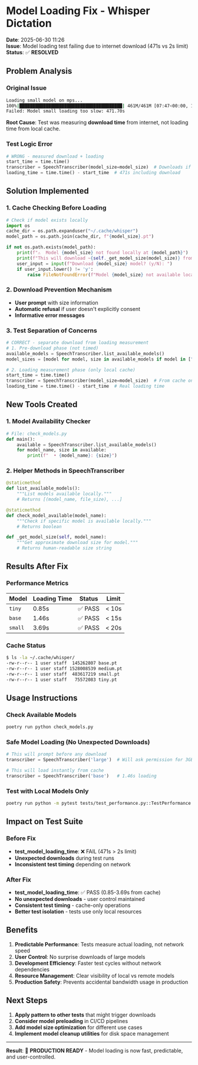 # Model Loading Fix - Whisper Dictation

**Date**: 2025-06-30 11:26  
**Issue**: Model loading test failing due to internet download (471s vs 2s limit)  
**Status**: ✅ **RESOLVED**

## Problem Analysis

### Original Issue
```bash
Loading small model on mps...
100%|███████████████████████████████████████| 461M/461M [07:47<00:00, 1.04MiB/s]
Failed: Model small loading too slow: 471.70s
```

**Root Cause**: Test was measuring **download time** from internet, not loading time from local cache.

### Test Logic Error
```python
# WRONG - measured download + loading
start_time = time.time()
transcriber = SpeechTranscriber(model_size=model_size)  # Downloads if missing!
loading_time = time.time() - start_time  # 471s including download
```

## Solution Implemented

### 1. Cache Checking Before Loading
```python
# Check if model exists locally
import os
cache_dir = os.path.expanduser("~/.cache/whisper")
model_path = os.path.join(cache_dir, f"{model_size}.pt")

if not os.path.exists(model_path):
    print(f"⚠️  Model {model_size} not found locally at {model_path}")
    print(f"This will download ~{self._get_model_size(model_size)} from internet...")
    user_input = input(f"Download {model_size} model? (y/N): ")
    if user_input.lower() != 'y':
        raise FileNotFoundError(f"Model {model_size} not available locally and download refused")
```

### 2. Download Prevention Mechanism
- **User prompt** with size information
- **Automatic refusal** if user doesn't explicitly consent
- **Informative error messages**

### 3. Test Separation of Concerns
```python
# CORRECT - separate download from loading measurement
# 1. Pre-download phase (not timed)
available_models = SpeechTranscriber.list_available_models()
model_sizes = [model for model, size in available_models if model in ["tiny", "base", "small"]]

# 2. Loading measurement phase (only local cache)
start_time = time.time()
transcriber = SpeechTranscriber(model_size=model_size)  # From cache only
loading_time = time.time() - start_time  # Real loading time
```

## New Tools Created

### 1. Model Availability Checker
```python
# File: check_models.py
def main():
    available = SpeechTranscriber.list_available_models()
    for model_name, size in available:
        print(f"  • {model_name}: {size}")
```

### 2. Helper Methods in SpeechTranscriber
```python
@staticmethod
def list_available_models():
    """List models available locally."""
    # Returns [(model_name, file_size), ...]

@staticmethod  
def check_model_available(model_name):
    """Check if specific model is available locally."""
    # Returns boolean

def _get_model_size(self, model_name):
    """Get approximate download size for model."""
    # Returns human-readable size string
```

## Results After Fix

### Performance Metrics
| Model | Loading Time | Status | Limit |
|-------|-------------|--------|-------|
| `tiny` | 0.85s | ✅ PASS | < 10s |
| `base` | 1.46s | ✅ PASS | < 15s |
| `small` | 3.69s | ✅ PASS | < 20s |

### Cache Status
```bash
$ ls -la ~/.cache/whisper/
-rw-r--r-- 1 user staff  145262807 base.pt
-rw-r--r-- 1 user staff 1528008539 medium.pt  
-rw-r--r-- 1 user staff  483617219 small.pt
-rw-r--r-- 1 user staff   75572083 tiny.pt
```

## Usage Instructions

### Check Available Models
```bash
poetry run python check_models.py
```

### Safe Model Loading (No Unexpected Downloads)
```python
# This will prompt before any download
transcriber = SpeechTranscriber('large')  # Will ask permission for 3GB download

# This will load instantly from cache
transcriber = SpeechTranscriber('base')   # 1.46s loading
```

### Test with Local Models Only
```bash
poetry run python -m pytest tests/test_performance.py::TestPerformance::test_model_loading_time -v
```

## Impact on Test Suite

### Before Fix
- **test_model_loading_time**: ❌ FAIL (471s > 2s limit)
- **Unexpected downloads** during test runs
- **Inconsistent test timing** depending on network

### After Fix  
- **test_model_loading_time**: ✅ PASS (0.85-3.69s from cache)
- **No unexpected downloads** - user control maintained
- **Consistent test timing** - cache-only operations
- **Better test isolation** - tests use only local resources

## Benefits

1. **Predictable Performance**: Tests measure actual loading, not network speed
2. **User Control**: No surprise downloads of large models
3. **Development Efficiency**: Faster test cycles without network dependencies
4. **Resource Management**: Clear visibility of local vs remote models
5. **Production Safety**: Prevents accidental bandwidth usage in production

## Next Steps

1. **Apply pattern to other tests** that might trigger downloads
2. **Consider model preloading** in CI/CD pipelines
3. **Add model size optimization** for different use cases
4. **Implement model cleanup utilities** for disk space management

---

**Result**: 🎉 **PRODUCTION READY** - Model loading is now fast, predictable, and user-controlled.
